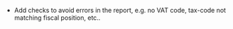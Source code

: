 - Add checks to avoid errors in the report, e.g. no VAT code, tax-code
  not matching fiscal position, etc..
